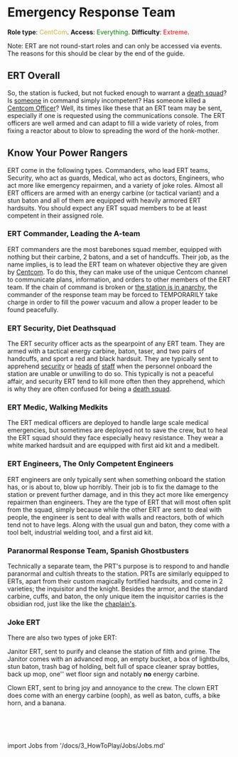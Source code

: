 # Emergency Response Team
**Role type**: <font color= "#D4AF37">CentCom</font>. **Access**: <font color="green">Everything</font>. **Difficulty**: <font color="Red">Extreme</font>.


Note: ERT are not round-start roles and can only be accessed via events. The reasons for this should be clear by the end of the guide.
## ERT Overall


So, the station is fucked, but not fucked enough to warrant a [death squad](\3_HowToPlay\Jobs\Protagonist_roles\Centcom_roles\Death-Squad.md)? Is [someone](\3_HowToPlay\Jobs\Command_roles\Captain.md) in command simply incompetent? Has someone killed a [Centcom Officer](\3_HowToPlay\Jobs\Protagonist_roles\Centcom_roles\Central-Command-Officer.md)? Well, its times like these that an ERT team may be sent, especially if one is requested using the communications console. The ERT officers are well armed and can adapt to fill a wide variety of roles, from fixing a reactor about to blow to spreading the word of the honk-mother.
## Know Your Power Rangers


ERT come in the following types. Commanders, who lead ERT teams, Security, who act as guards, Medical, who act as doctors, Engineers, who act more like emergency repairmen, and a variety of joke roles. Almost all ERT officers are armed with an energy carbine (or tactical variant) and a stun baton and all of them are equipped with heavily armored ERT hardsuits. You should expect any ERT squad members to be at least competent in their assigned role.
### ERT Commander, Leading the A-team


ERT commanders are the most barebones squad member, equipped with nothing but their carbine, 2 batons, and a set of handcuffs. Their job, as the name implies, is to lead the ERT team on whatever objective they are given by [Centcom](\3_HowToPlay\Jobs\Protagonist_roles\Special\Admin.md). To do this, they can make use of the unique Centcom channel to communicate plans, information, and orders to other members of the ERT team. If the chain of command is broken or [the station is in anarchy](\3_HowToPlay\Guides\General_guides\Battle-royale.md), the commander of the response team may be forced to TEMPORARILY take charge in order to fill the power vacuum and allow a proper leader to be found peacefully.
### ERT Security, Diet Deathsquad


The ERT security officer acts as the spearpoint of any ERT team. They are armed with a tactical energy carbine, baton, taser, and two pairs of handcuffs, and sport a red and black hardsuit. They are typically sent  to apprehend [security](Security.md) or [heads](\3_HowToPlay\Jobs\Command_roles\Head-of-Personnel.md) [of](\3_HowToPlay\Jobs\Engineering_roles\Chief-Engineer.md) [staff](\3_HowToPlay\Jobs\Command_roles\Captain.md) when the personnel onboard the station are unable or unwilling to do so. This typically is not a peaceful affair, and security ERT tend to kill more often then they apprehend, which is why they are often confused for being a [death squad](\3_HowToPlay\Jobs\Protagonist_roles\Centcom_roles\Death-Squad.md).
### ERT Medic, Walking Medkits


The ERT medical officers are deployed to handle large scale medical emergencies, but sometimes are deployed not to save the crew, but to heal the ERT squad should they face especially heavy resistance. They wear a white marked hardsuit and are equipped with first aid kit and a medibelt.
### ERT Engineers, The Only Competent Engineers

ERT engineers are only typically sent when something onboard the station has, or is about to, blow up horribly. Their job is to fix the damage to the station or prevent further damage, and in this they act more like emergency repairmen than engineers. They are the type of ERT that will most often split from the squad, simply because while the other ERT are sent to deal with people, the engineer is sent to deal with walls and reactors, both of which tend not to have legs. Along with the usual gun and baton, they come with a tool belt, industrial welding tool, and a first aid kit.

### Paranormal Response Team, Spanish Ghostbusters

Technically a separate team, the PRT's purpose is to respond to and handle paranormal and cultish threats to the station. PRTs are similarly equipped to ERTs, apart from their custom magically fortified hardsuits, and come in 2 varieties; the inquisitor and the knight. Besides the armor, and the standard carbine, cuffs, and baton, the only unique item the inquisitor carries is the obsidian rod, just like the like the [chaplain's](\3_HowToPlay\Jobs\Entertainment_Roles\Chaplain.md).

### Joke ERT

There are also two types of joke ERT:

Janitor ERT, sent to purify and cleanse the station of filth and grime. The Janitor comes with an advanced mop, an empty bucket, a box of lightbulbs, stun baton, trash bag of holding, belt full of space cleaner spray bottles, back up mop, one'' wet floor sign and notably **no** energy carbine.

Clown ERT, sent to bring joy and annoyance to the crew. The clown ERT does come with an energy carbine (ooph), as well as baton, cuffs, a bike horn, and a banana.



  <br/>
<br/>
<br/>

import Jobs from '/docs/3_HowToPlay/Jobs/Jobs.md'

<Jobs />

